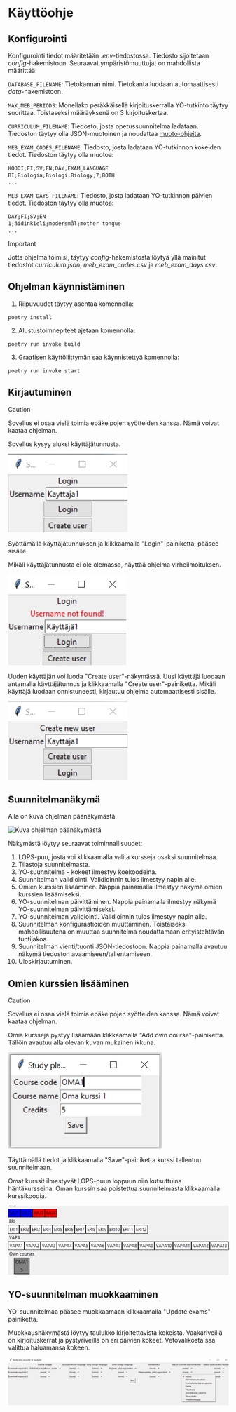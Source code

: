 # Käyttöohje

## Konfigurointi
Konfigurointi tiedot määritetään _.env_-tiedostossa. Tiedosto sijoitetaan _config_-hakemistoon. Seuraavat ympäristömuuttujat on mahdollista määrittää:

`DATABASE_FILENAME`: Tietokannan nimi. Tietokanta luodaan automaattisesti _data_-hakemistoon.

`MAX_MEB_PERIODS`: Monellako peräkkäisellä kirjoituskerralla YO-tutkinto täytyy suorittaa. Toistaseksi määräyksenä on 3 kirjoituskertaa.

`CURRICULUM_FILENAME`: Tiedosto, josta opetussuunnitelma ladataan. Tiedoston täytyy olla JSON-muotoinen ja noudattaa [muoto-ohjeita](opetussuunnitelma_ohje.md).

`MEB_EXAM_CODES_FILENAME`: Tiedosto, josta ladataan YO-tutkinnon kokeiden tiedot. Tiedoston täytyy olla muotoa:

```
KOODI;FI;SV;EN;DAY;EXAM_LANGUAGE
BI;Biologia;Biologi;Biology;7;BOTH
...
```


`MEB_EXAM_DAYS_FILENAME`: Tiedosto, josta ladataan YO-tutkinnon päivien tiedot. Tiedoston täytyy olla muotoa:

```
DAY;FI;SV;EN
1;äidinkieli;modersmål;mother tongue
...
```

> [!IMPORTANT]
> Jotta ohjelma toimisi, täytyy _config_-hakemistosta löytyä yllä mainitut tiedostot _curriculum.json_, _meb_exam_codes.csv_ ja _meb_exam_days.csv_.

## Ohjelman käynnistäminen

1. Riipuvuudet täytyy asentaa komennolla:
```
poetry install
```

2. Alustustoimnepiteet ajetaan komennolla:
```
poetry run invoke build
```

3. Graafisen käyttöliittymän saa käynnistettyä komennolla:
```
poetry run invoke start
```

## Kirjautuminen

> [!CAUTION]
> Sovellus ei osaa vielä toimia epäkelpojen syötteiden kanssa. Nämä voivat kaataa ohjelman.

Sovellus kysyy aluksi käyttäjätunnusta.

![Kuvakaappaus kirjautumisnäkymästä](kuvat/kirjautuminen.png)

Syöttämällä käyttäjätunnuksen ja klikkaamalla "Login"-painiketta, pääsee sisälle.

Mikäli käyttäjätunnusta ei ole olemassa, näyttää ohjelma virheilmoituksen.

![Kuvakaappaus virheellisestä kirjautumisesta](kuvat/kirjautuminen_not_found.png)

Uuden käyttäjän voi luoda "Create user"-näkymässä. Uusi käyttäjä luodaan antamalla käyttäjätunnus ja klikkaamalla "Create user"-painiketta. Mikäli käyttäjä luodaan onnistuneesti, kirjautuu ohjelma automaattisesti sisälle.

![Kuvakaappaus käyttäjän luomisesta](kuvat/uusi_käyttäjä.png)

## Suunnitelmanäkymä

Alla on kuva ohjelman päänäkymästä.

![Kuva ohjelman päänäkymästä](kuvat/päänäkymä.png)

Näkymästä löytyy seuraavat toiminnallisuudet:
1. LOPS-puu, josta voi klikkaamalla valita kursseja osaksi suunnitelmaa.
2. Tilastoja suunnitelmasta.
3. YO-suunnitelma - kokeet ilmestyy koekoodeina.
4. Suunnitelman validiointi. Validioinnin tulos ilmestyy napin alle.
5. Omien kurssien lisääminen. Nappia painamalla ilmestyy näkymä omien kurssien lisäämiseksi.
6. YO-suunnitelman päivittäminen. Nappia painamalla ilmestyy näkymä YO-suunnitelman päivittämiseksi.
7. YO-suunnitelman validiointi. Validioinnin tulos ilmestyy napin alle.
8. Suunnitelman konfiguraatioiden muuttaminen. Toistaiseksi mahdollisuutena on muuttaa suunnitelma noudattamaan erityistehtävän tuntijakoa.
9. Suunnitelman vienti/tuonti JSON-tiedostoon. Nappia painamalla avautuu näkymä tiedoston avaamiseen/tallentamiseen.
10.  Uloskirjautuminen.

## Omien kurssien lisääminen

> [!CAUTION]
> Sovellus ei osaa vielä toimia epäkelpojen syötteiden kanssa. Nämä voivat kaataa ohjelman.

Omia kursseja pystyy lisäämään klikkaamalla "Add own course"-painiketta. Tällöin avautuu alla olevan kuvan mukainen ikkuna.

![Omien kurssien lisäämisen näkymä](kuvat/omakurssi.png)

Täyttämällä tiedot ja klikkaamalla "Save"-painiketta kurssi tallentuu suunnitelmaan.

Omat kurssit ilmestyvät LOPS-puun loppuun niin kutsuttuina häntäkursseina. Oman kurssin saa poistettua suunnitelmasta klikkaamalla kurssikoodia.

![Häntäkurssit](kuvat/hantakurssit.png)

## YO-suunnitelman muokkaaminen

YO-suunnitelmaa pääsee muokkaamaan klikkaamalla "Update exams"-painiketta.

Muokkausnäkymästä löytyy taulukko kirjoitettavista kokeista. Vaakariveillä on kirjoituskerrat ja pystyriveillä on eri päivien kokeet. Vetovalikosta saa valittua haluamansa kokeen.

![YO-suunnitelma muokkausnäkymä](kuvat/yo_suunnitelman_päivittäminen.png)